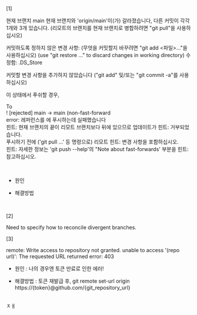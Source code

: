 [1]

현재 브랜치 main
현재 브랜치와 'origin/main'이(가) 갈라졌습니다,
다른 커밋이 각각 1개와 3개 있습니다.
  (리모트의 브랜치를 현재 브랜치로 병합하려면 "git pull"을 사용하십시오)

커밋하도록 정하지 않은 변경 사항:
  (무엇을 커밋할지 바꾸려면 "git add <파일>..."을 사용하십시오)
  (use "git restore <file>..." to discard changes in working directory)
	수정함:        .DS_Store

커밋할 변경 사항을 추가하지 않았습니다 ("git add" 및/또는 "git commit -a"를
사용하십시오)

이 상태에서 푸쉬할 경우,

To   
 ! [rejected]        main -> main (non-fast-forward   
error: 레퍼런스를 에 푸시하는데 실패했습니다   
힌트: 현재 브랜치의 끝이 리모트 브랜치보다 뒤에 있으므로 업데이트가
힌트: 거부되었습니다.   
푸시하기 전에 ('git pull ...' 등 명령으로) 리모트
힌트: 변경 사항을 포함하십시오.   
힌트: 자세한 정보는 'git push --help'의 "Note about fast-forwards' 부분을
힌트: 참고하십시오.

<br>

- 원인



- 해결방법

<br>

[2]

Need to specify how to reconcile divergent branches.
	
[3]

remote: Write access to repository not granted. unable to access '(repo url)': The requested URL returned error: 403   
	
- 원인 : 나의 경우엔 토큰 만료로 인한 에러!


- 해결방법 : 토큰 재발급 후, git remote set-url origin https://{token}@github.com/{git_repository_url} 

<br>ㅈㅐ
<br>
